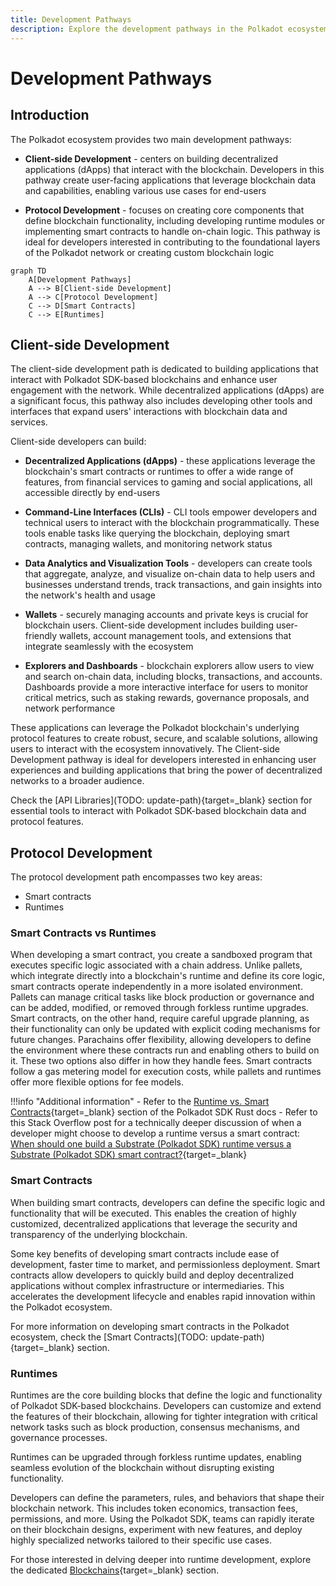 ```yaml
---
title: Development Pathways
description: Explore the development pathways in the Polkadot ecosystem, from building dApps to creating core blockchain functionality and customizable runtimes.
---
```


# Development Pathways

## Introduction

The Polkadot ecosystem provides two main development pathways:

- **Client-side Development** -  centers on building decentralized applications (dApps) that interact with the blockchain. Developers in this pathway create user-facing applications that leverage blockchain data and capabilities, enabling various use cases for end-users

- **Protocol Development** - focuses on creating core components that define blockchain functionality, including developing runtime modules or implementing smart contracts to handle on-chain logic. This pathway is ideal for developers interested in contributing to the foundational layers of the Polkadot network or creating custom blockchain logic

```mermaid
graph TD
    A[Development Pathways]
    A --> B[Client-side Development]
    A --> C[Protocol Development]
    C --> D[Smart Contracts]
    C --> E[Runtimes]
```

## Client-side Development

The client-side development path is dedicated to building applications that interact with Polkadot SDK-based blockchains and enhance user engagement with the network. While decentralized applications (dApps) are a significant focus, this pathway also includes developing other tools and interfaces that expand users' interactions with blockchain data and services.

Client-side developers can build:

- **Decentralized Applications (dApps)** - these applications leverage the blockchain's smart contracts or runtimes to offer a wide range of features, from financial services to gaming and social applications, all accessible directly by end-users

- **Command-Line Interfaces (CLIs)** - CLI tools empower developers and technical users to interact with the blockchain programmatically. These tools enable tasks like querying the blockchain, deploying smart contracts, managing wallets, and monitoring network status

- **Data Analytics and Visualization Tools** - developers can create tools that aggregate, analyze, and visualize on-chain data to help users and businesses understand trends, track transactions, and gain insights into the network's health and usage

- **Wallets** - securely managing accounts and private keys is crucial for blockchain users. Client-side development includes building user-friendly wallets, account management tools, and extensions that integrate seamlessly with the ecosystem

- **Explorers and Dashboards** -  blockchain explorers allow users to view and search on-chain data, including blocks, transactions, and accounts. Dashboards provide a more interactive interface for users to monitor critical metrics, such as staking rewards, governance proposals, and network performance

These applications can leverage the Polkadot blockchain's underlying protocol features to create robust, secure, and scalable solutions, allowing users to interact with the ecosystem innovatively. The Client-side Development pathway is ideal for developers interested in enhancing user experiences and building applications that bring the power of decentralized networks to a broader audience.

Check the [API Libraries](TODO: update-path){target=\_blank} section for essential tools to interact with Polkadot SDK-based blockchain data and protocol features.

## Protocol Development

The protocol development path encompasses two key areas:

- Smart contracts
- Runtimes

### Smart Contracts vs Runtimes

When developing a smart contract, you create a sandboxed program that executes specific logic associated with a chain address. Unlike pallets, which integrate directly into a blockchain's runtime and define its core logic, smart contracts operate independently in a more isolated environment. Pallets can manage critical tasks like block production or governance and can be added, modified, or removed through forkless runtime upgrades. Smart contracts, on the other hand, require careful upgrade planning, as their functionality can only be updated with explicit coding mechanisms for future changes. Parachains offer flexibility, allowing developers to define the environment where these contracts run and enabling others to build on it. These two options also differ in how they handle fees. Smart contracts follow a gas metering model for execution costs, while pallets and runtimes offer more flexible options for fee models.

!!!info "Additional information"
    - Refer to the [Runtime vs. Smart Contracts](https://paritytech.github.io/polkadot-sdk/master/polkadot_sdk_docs/reference_docs/runtime_vs_smart_contract/index.html){target=\_blank} section of the Polkadot SDK Rust docs
    - Refer to this Stack Overflow post for a technically deeper discussion of when a developer might choose to develop a runtime versus a smart contract: [When should one build a Substrate (Polkadot SDK) runtime versus a Substrate (Polkadot SDK) smart contract?](https://stackoverflow.com/a/56041305){target=\_blank}

### Smart Contracts

When building smart contracts, developers can define the specific logic and functionality that will be executed. This enables the creation of highly customized, decentralized applications that leverage the security and transparency of the underlying blockchain.

Some key benefits of developing smart contracts include ease of development, faster time to market, and permissionless deployment. Smart contracts allow developers to quickly build and deploy decentralized applications without complex infrastructure or intermediaries. This accelerates the development lifecycle and enables rapid innovation within the Polkadot ecosystem.

For more information on developing smart contracts in the Polkadot ecosystem, check the [Smart Contracts](TODO: update-path){target=\_blank} section.


### Runtimes

Runtimes are the core building blocks that define the logic and functionality of Polkadot SDK-based blockchains. Developers can customize and extend the features of their blockchain, allowing for tighter integration with critical network tasks such as block production, consensus mechanisms, and governance processes.

Runtimes can be upgraded through forkless runtime updates, enabling seamless evolution of the blockchain without disrupting existing functionality.

Developers can define the parameters, rules, and behaviors that shape their blockchain network. This includes token economics, transaction fees, permissions, and more. Using the Polkadot SDK, teams can rapidly iterate on their blockchain designs, experiment with new features, and deploy highly specialized networks tailored to their specific use cases.

For those interested in delving deeper into runtime development, explore the dedicated [Blockchains](){target=\_blank} section.